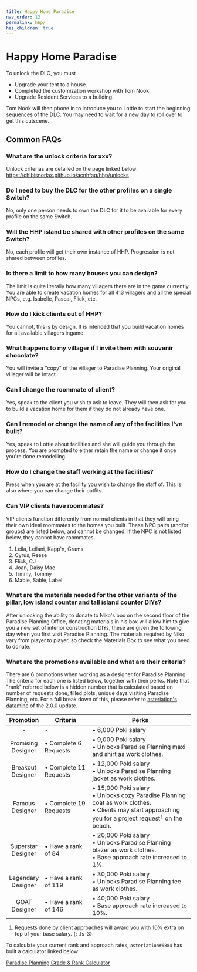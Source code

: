 ```yaml
---
title: Happy Home Paradise
nav_order: 12
permalink: hhp/
has_children: true
---
```

# Happy Home Paradise

To unlock the DLC, you must

- Upgrade your tent to a house.
- Completed the customization workshop with Tom Nook.
- Upgrade Resident Services to a building.

Tom Nook will then phone in to introduce you to Lottie to start the beginning sequences of the DLC. You may need to wait for a new day to roll over to get this cutscene.

## Common FAQs

### What are the unlock criteria for xxx?

Unlock criterias are detailed on the page linked below:<br/>
<https://chibisnorlax.github.io/acnhfaq/hhp/unlocks>

### Do I need to buy the DLC for the other profiles on a single Switch?

No, only one person needs to own the DLC for it to be available for every profile on the same Switch.

### Will the HHP island be shared with other profiles on the same Switch?

No, each profile will get their own instance of HHP. Progression is not shared between profiles.

### Is there a limit to how many houses you can design?

The limit is quite literally how many villagers there are in the game currently. You are able to create vacation homes for all 413 villagers and all the special NPCs, e.g. Isabelle, Pascal, Flick, etc.

### How do I kick clients out of HHP?

You cannot, this is by design. It is intended that you build vacation homes for all available villagers ingame.

### What happens to my villager if I invite them with souvenir chocolate?

You will invite a "copy" of the villager to Paradise Planning. Your original villager will be intact.

### Can I change the roommate of client?

Yes, speak to the client you wish to ask to leave. They will then ask for you to build a vacation home for them if they do not already have one.

### Can I remodel or change the name of any of the facilities I've built?

Yes, speak to Lottie about facilities and she will guide you through the process. You are prompted to either retain the name or change it once you're done remodelling.

### How do I change the staff working at the facilities?

Press <span class="icon-arw-Left"></span> when you are at the facility you wish to change the staff of. This is also where you can change their outfits.

### Can VIP clients have roommates?

VIP clients function differently from normal clients in that they will bring their own ideal roommates to the homes you built. These NPC pairs (and/or groups) are listed below, and cannot be changed. If the NPC is not listed below, they cannot have roommates.

1. Leila, Leilani, Kapp'n, Grams
2. Cyrus, Reese
3. Flick, CJ
4. Joan, Daisy Mae
5. Timmy, Tommy
6. Mable, Sable, Label

### What are the materials needed for the other variants of the pillar, low island counter and tall island counter DIYs?

After unlocking the ability to donate to Niko's box on the second floor of the Paradise Planning Office, donating materials in his box will allow him to give you a new set of interior construction DIYs, these are given the following day when you first visit Paradise Planning. The materials required by Niko vary from player to player, so check the Materials Box to see what you need to donate.

### What are the promotions available and what are their criteria?

There are 6 promotions when working as a designer for Paradise Planning. The criteria for each one is listed below, together with their perks. Note that "rank" referred below is a hidden number that is calculated based on number of requests done, filled plots, unique days visiting Paradise Planning, etc. For a full break down of this, please refer to [asteriation's datamine](https://acnh.isomorphicbox.com/updates/2.0.0/#hhp) of the 2.0.0 update.

|Promotion|Criteria|Perks|
|:-:|-|-|
|-|-|• 6,000 Poki salary|
|Promising<br/>Designer|• Complete 6 Requests|• 9,000 Poki salary<br/>• Unlocks Paradise Planning maxi and shirt as work clothes.|
|Breakout<br/>Designer|• Complete 11 Requests|• 12,000 Poki salary<br/>• Unlocks Paradise Planning jacket as work clothes.|
|Famous<br/>Designer|• Complete 19 Requests|• 15,000 Poki salary<br/>• Unlocks cozy Paradise Planning coat as work clothes.<br/>• Clients may start approaching you for a project request<sup>1</sup> on the beach.|
|Superstar<br/>Designer|• Have a rank of 84|• 20,000 Poki salary<br/>• Unlocks Paradise Planning blazer as work clothes.<br/>• Base approach rate increased to 1%.|
|Legendary<br/>Designer|• Have a rank of 119|• 30,000 Poki salary<br/>• Unlocks Paradise Planning tee as work clothes.|
|GOAT<br/>Designer|• Have a rank of 146|• 40,000 Poki salary<br/>• Base approach rate increased to 10%.|

1. Requests done by client approaches will award you with 10% extra on top of your base salary.
{: .fs-3}

To calculate your current rank and approach rates, `asteriation#6884` has built a calculator linked below:

<a href="https://acnh.isomorphicbox.com/updates/2.0.0/hhp/" class="btn btn-yellow fs-5 mr-2" target="_blank">Paradise Planning Grade & Rank Calculator</a>
